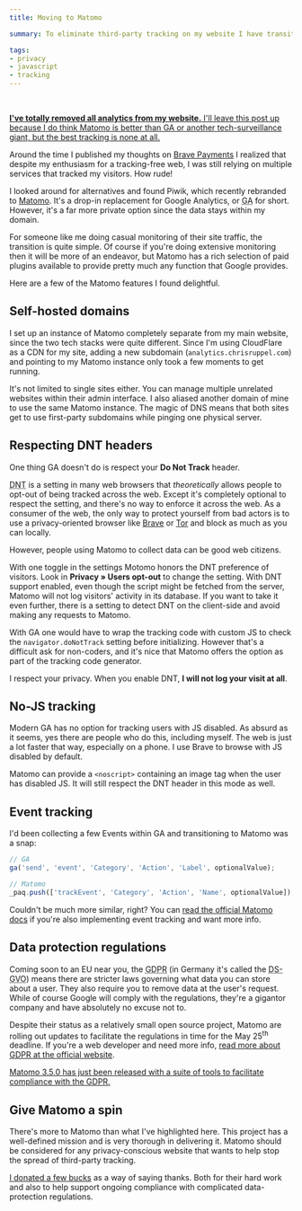 ```yaml
---
title: Moving to Matomo

summary: To eliminate third-party tracking on my website I have transitioned off Google Analytics and am now using Matomo.

tags:
- privacy
- javascript
- tracking
---
```


<br>
<aside class="warning">
  <p><ins class="update" datetime="2021-10-19"><strong>I've totally removed all analytics from my website.</strong> I'll leave this post up because I do think Matomo is better than GA or another tech-surveillance giant, but the best tracking is none at all.</ins></p>
</aside>

Around the time I published my thoughts on [Brave Payments](/blog/brave-rewards/) I realized that despite my enthusiasm for a tracking-free web, I was still relying on multiple services that tracked my visitors. How rude!

I looked around for alternatives and found Piwik, which recently rebranded to [Matomo](https://matomo.org). It's a drop-in replacement for Google Analytics, or <abbr title="Google Analytics">GA</abbr> for short. However, it's a far more private option since the data stays within my domain.

For someone like me doing casual monitoring of their site traffic, the transition is quite simple. Of course if you're doing extensive monitoring then it will be more of an endeavor, but Matomo has a rich selection of paid plugins available to provide pretty much any function that Google provides.

Here are a few of the Matomo features I found delightful.

## Self-hosted domains

I set up an instance of Matomo completely separate from my main website, since the two tech stacks were quite different. Since I'm using CloudFlare as a CDN for my site, adding a new subdomain (`analytics.chrisruppel.com`) and pointing to my Matomo instance only took a few moments to get running.

It's not limited to single sites either. You can manage multiple unrelated websites within their admin interface. I also aliased another domain of mine to use the same Matomo instance. The magic of DNS means that both sites get to use first-party subdomains while pinging one physical server.

## Respecting DNT headers

One thing GA doesn't do is respect your **Do Not Track** header.

<abbr title="Do Not Track">DNT</abbr> is a setting in many web browsers that _theoretically_ allows people to opt-out of being tracked across the web. Except it's completely optional to respect the setting, and there's no way to enforce it across the web. As a consumer of the web, the only way to protect yourself from bad actors is to use a privacy-oriented browser like [Brave](https://brave.com) or [Tor](https://www.torproject.org) and block as much as you can locally.

However, people using Matomo to collect data can be good web citizens.

With one toggle in the settings Motomo honors the DNT preference of visitors. Look in **Privacy &raquo; Users opt-out** to change the setting. With DNT support enabled, even though the script might be fetched from the server, Matomo will not log visitors' activity in its database. If you want to take it even further, there is a setting to detect DNT on the client-side and avoid making any requests to Matomo.

With GA one would have to wrap the tracking code with custom JS to check the `navigator.doNotTrack` setting before initializing. However that's a difficult ask for non-coders, and it's nice that Matomo offers the option as part of the tracking code generator.

<aside class="info">
  <p>I respect your privacy. When you enable DNT, <strong>I will not log your visit at all</strong>.</p>
</aside>

## No-JS tracking

Modern GA has no option for tracking users with JS disabled. As absurd as it seems, yes there are people who do this, including myself. The web is just a lot faster that way, especially on a phone. I use Brave to browse with JS disabled by default.

Matomo can provide a `<noscript>` containing an image tag when the user has disabled JS. It will still respect the DNT header in this mode as well.

## Event tracking

I'd been collecting a few Events within GA and transitioning to Matomo was a snap:

```js
// GA
ga('send', 'event', 'Category', 'Action', 'Label', optionalValue);

// Matomo
_paq.push(['trackEvent', 'Category', 'Action', 'Name', optionalValue]);
```

Couldn't be much more similar, right? You can [read the official Matomo docs](https://matomo.org/docs/event-tracking/) if you're also implementing event tracking and want more info.

## Data protection regulations

Coming soon to an EU near you, the <abbr title="General Data Protection Regulation">GDPR</abbr> (in Germany it's called the <abbr lang="de" title="Datenschutz-Grundverordnung">DS-GVO</abbr>) means there are stricter laws governing what data you can store about a user. They also require you to remove data at the user's request. While of course Google will comply with the regulations, they're a gigantor company and have absolutely no excuse not to.

Despite their status as a relatively small open source project, Matomo are rolling out updates to facilitate the regulations in time for the May 25<sup>th</sup> deadline. If you're a web developer and need more info, [read more about GDPR at the official website](https://www.eugdpr.org).

<ins class="update" datetime="2018-05-10"><a href="https://matomo.org/changelog/matomo-3-5-0/">Matomo 3.5.0 has just been released</a> with a suite of tools to facilitate compliance with the GDPR.</ins>

## Give Matomo a spin

There's more to Matomo than what I've highlighted here. This project has a well-defined mission and is very thorough in delivering it. Matomo should be considered for any privacy-conscious website that wants to help stop the spread of third-party tracking.

[I donated a few bucks](https://matomo.org/donate/) as a way of saying thanks. Both for their hard work and also to help support ongoing compliance with complicated data-protection regulations.
